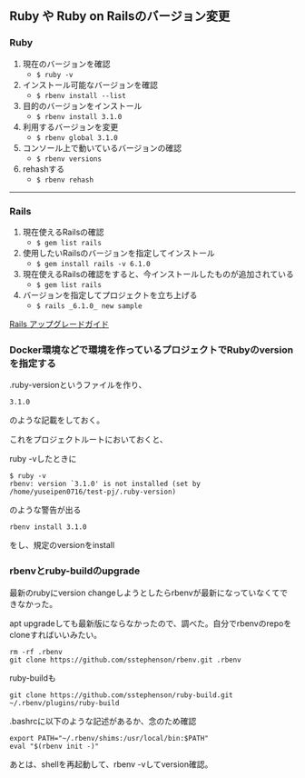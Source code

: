 ## Ruby や Ruby on Railsのバージョン変更

### Ruby

1. 現在のバージョンを確認
    - `$ ruby -v`
2. インストール可能なバージョンを確認
    - `$ rbenv install --list`
3. 目的のバージョンをインストール
    - `$ rbenv install 3.1.0`
4. 利用するバージョンを変更
    - `$ rbenv global 3.1.0`
5. コンソール上で動いているバージョンの確認
    - `$ rbenv versions`
6. rehashする
    - `$ rbenv rehash`

---

### Rails

1. 現在使えるRailsの確認
    - `$ gem list rails`
2. 使用したいRailsのバージョンを指定してインストール
    - `$ gem install rails -v 6.1.0`
3. 現在使えるRailsの確認をすると、今インストールしたものが追加されている
    - `$ gem list rails`
4. バージョンを指定してプロジェクトを立ち上げる
    - `$ rails _6.1.0_ new sample`

[Rails アップグレードガイド](https://railsguides.jp/upgrading_ruby_on_rails.html)

### Docker環境などで環境を作っているプロジェクトでRubyのversionを指定する
.ruby-versionというファイルを作り、
```
3.1.0
```

のような記載をしておく。

これをプロジェクトルートにおいておくと、

ruby -vしたときに

```
$ ruby -v
rbenv: version `3.1.0' is not installed (set by /home/yuseipen0716/test-pj/.ruby-version)
```
のような警告が出る

```
rbenv install 3.1.0
```
をし、規定のversionをinstall

### rbenvとruby-buildのupgrade
最新のrubyにversion changeしようとしたらrbenvが最新になっていなくてできなかった。

apt upgradeしても最新版にならなかったので、調べた。自分でrbenvのrepoをcloneすればいいみたい。

```
rm -rf .rbenv
git clone https://github.com/sstephenson/rbenv.git .rbenv
```

ruby-buildも

```
git clone https://github.com/sstephenson/ruby-build.git ~/.rbenv/plugins/ruby-build
```

.bashrcに以下のような記述があるか、念のため確認

```
export PATH="~/.rbenv/shims:/usr/local/bin:$PATH"
eval "$(rbenv init -)"
```

あとは、shellを再起動して、rbenv -vしてversion確認。



